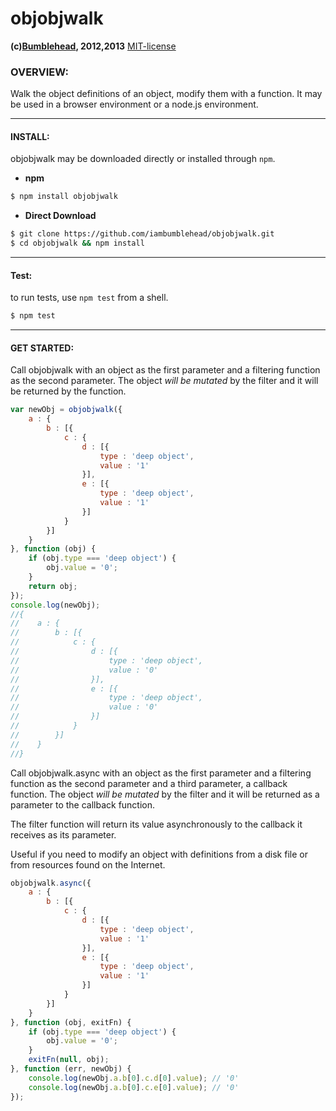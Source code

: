 objobjwalk
==========
**(c)[Bumblehead][0], 2012,2013** [MIT-license](#license)  

### OVERVIEW:

Walk the object definitions of an object, modify them with a function. It may be used in a browser environment or a node.js environment.

[0]: http://www.bumblehead.com                            "bumblehead"

---------------------------------------------------------
#### <a id="install"></a>INSTALL:

objobjwalk may be downloaded directly or installed through `npm`.

 * **npm**   

 ```bash
 $ npm install objobjwalk
 ```

 * **Direct Download**
 
 ```bash  
 $ git clone https://github.com/iambumblehead/objobjwalk.git
 $ cd objobjwalk && npm install
 ```

---------------------------------------------------------
#### <a id="test"></a>Test:

 to run tests, use `npm test` from a shell.

 ```bash
 $ npm test
 ```
 
---------------------------------------------------------
#### <a id="get-started">GET STARTED: 

 Call objobjwalk with an object as the first parameter and a filtering function as the second parameter. The object *will be mutated* by the filter and it will be returned by the function.
 
 ```javascript
 var newObj = objobjwalk({
     a : {
         b : [{
             c : {
                 d : [{
                     type : 'deep object',
                     value : '1'
                 }],
                 e : [{
                     type : 'deep object',
                     value : '1'
                 }]
             }
         }]
     }
 }, function (obj) {
     if (obj.type === 'deep object') {
         obj.value = '0';
     }
     return obj;
 });     
 console.log(newObj);
 //{
 //    a : {
 //        b : [{
 //            c : {
 //                d : [{
 //                    type : 'deep object',
 //                    value : '0'
 //                }],
 //                e : [{
 //                    type : 'deep object',
 //                    value : '0'
 //                }]
 //            }
 //        }]
 //    }
 //} 
 ```

 Call objobjwalk.async with an object as the first parameter and a filtering function as the second parameter and a third parameter, a callback function. The object *will be mutated* by the filter and it will be returned as a parameter to the callback function.

 The filter function will return its value asynchronously to the callback it receives as its parameter. 
 
 Useful if you need to modify an object with definitions from a disk file or from resources found on the Internet.

 ```javascript
 objobjwalk.async({
     a : {
         b : [{
             c : {
                 d : [{
                     type : 'deep object',
                     value : '1'
                 }],
                 e : [{
                     type : 'deep object',
                     value : '1'
                 }]
             }
         }]
     }
 }, function (obj, exitFn) {
     if (obj.type === 'deep object') {
         obj.value = '0';
     }
     exitFn(null, obj);
 }, function (err, newObj) {
     console.log(newObj.a.b[0].c.d[0].value); // '0'
     console.log(newObj.a.b[0].c.e[0].value); // '0'
 });
 ```

